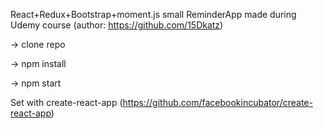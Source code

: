 React+Redux+Bootstrap+moment.js small ReminderApp made during Udemy course (author: https://github.com/15Dkatz)

-> clone repo

-> npm install

-> npm start


Set with create-react-app (https://github.com/facebookincubator/create-react-app)
